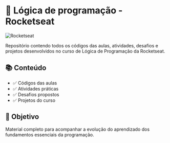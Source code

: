 # 🚀 Lógica de programação - Rocketseat

![Rocketseat](https://img.shields.io/badge/Rocketseat-Lógica_de_Programação-8234E9?style=for-the-badge)

Repositório contendo todos os códigos das aulas, atividades, desafios e projetos desenvolvidos no curso de Lógica de Programação da Rocketseat.

## 📚 Conteúdo

- ✅ Códigos das aulas
- ✅ Atividades práticas
- ✅ Desafios propostos
- ✅ Projetos do curso

## 🎯 Objetivo

Material completo para acompanhar a evolução do aprendizado dos fundamentos essenciais da programação.
